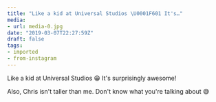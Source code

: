 ```yaml
---
title: "Like a kid at Universal Studios \U0001F601 It's…"
media:
- url: media-0.jpg
date: "2019-03-07T22:27:59Z"
draft: false
tags:
- imported
- from-instagram
---
```

Like a kid at Universal Studios 😁 It's surprisingly awesome\!



Also, Chris isn't taller than me. Don't know what you're talking about 😅
